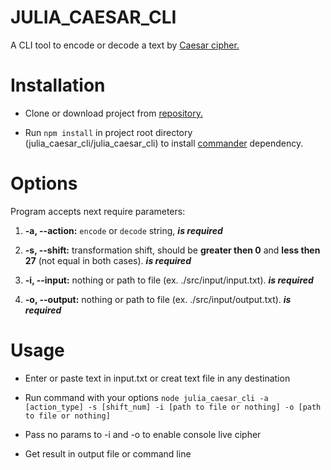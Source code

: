 # **JULIA_CAESAR_CLI**

A CLI tool to encode or decode a text by [Caesar cipher.](https://en.wikipedia.org/wiki/Caesar_cipher)

# Installation

- Clone or download project from [repository.](https://github.com/JuliaTsitko/julia_caesar_cli)

- Run `npm install` in project root directory (julia_caesar_cli/julia_caesar_cli) to install [commander](https://www.npmjs.com/package/commander) dependency.

# Options

Program accepts next require parameters:

1. **-a, --action:** `encode` or `decode` string, ***is required***

2. **-s, --shift:** transformation shift, should be **greater then 0** and **less then 27** (not equal in both cases). ***is required***

3. **-i, --input:** nothing or path to file (ex. ./src/input/input.txt). ***is required***
 
4. **-o, --output:** nothing or path to file (ex. ./src/input/output.txt). ***is required***

# Usage

- Enter or paste text in input.txt or creat text file in any destination

- Run command with your options `node julia_caesar_cli -a [action_type] -s [shift_num] -i [path to file or nothing] -o [path to file or nothing]`

- Pass no params to -i and -o to enable console live cipher

- Get result in output file or command line
